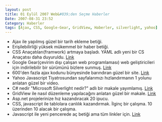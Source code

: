 ```yaml
---
layout: post
title: 01 Eylül 2007 Web&#039;den Seçme Haberler
Date: 2007-08-31 23:52
Category: Haberler
tags: [Ajax, CSS, Google-Gear, GridView, Haberler, silverlight, yahoo]
---
```


-   Ajax ile yapılmış güzel bir tarih ekleme betiği.
-   Erişilebilirliği yüksek mükemmel bir haber betiği.
-   CSS Anaçatıları(framwork) artmaya başladı. YAML adlı yeni bir CS
    Anaçatısı daha duyuruldu. [Link][2]
-   Google Gear(çevirim dışı çalışan web programlaması) web
    geliştiricileri için indirilebilir bir sürümünü bizlere sunmuş.
    [Link][3]
-   600'den fazla ajax kodunu bünyesinde barındıran güzel bir site.
    [Link][4]
-   Yahoo Javascript Tiyatrosundan sayfalarımızı hızlandırmanın 1 yolunu
    anlatan güzel bir video.
-   C# nedir "Microsoft Silverlight nedir?" adlı bir makale yayımlamış.
    [Link][6]
-   GridView ile nasıl düzenleme yapılacağını anlatan güzel bir makale.
    [Link][7]
-   Asp.net projelerinize hız kazandıracak 20 ipucu.
-   CSS, javascript ile tablolara canlılık kazandırmak. İlginç bir
    çalışma. 10 üzerinden 10 alacak bir çalışma.
-   Javascript ile yeni pencerede aç betiği ama tüm linkler için.
    [Link][10]


  [2]: http://www.yaml.de/en/ "YAML CSS"
  [3]: http://gearsblog.blogspot.com/2007/08/google-gears-02-developer-release-ready.html
    "Google Gear"
  [4]: http://www.ajaxrain.com/ "600 ajax kodu "
  [6]: http://www.csharpnedir.com/makalegoster.asp?Mid=774
    "Microsoft Silverlight"
  [7]: http://community.devexpress.com/blogs/aspnet/archive/2007/08/30/aspxgridview-faq-how-to-enable-editing.aspx
    "GridView"
  [10]: http://www.dynamicdrive.com/dynamicindex8/newwindow2.htm
    "javascript yeni pencere"
